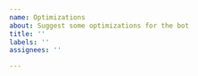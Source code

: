 ```yaml
---
name: Optimizations
about: Suggest some optimizations for the bot
title: ''
labels: ''
assignees: ''

---
```



